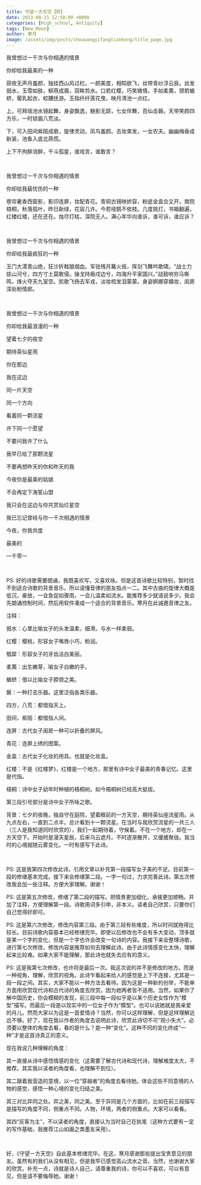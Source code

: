 ```yaml
---
title: 守望一方天空【转】
date: 2013-08-21 12:50:00 +0800
categories: [High_school, Antiquity]
tags: [New_Moon]
author: 寒月
image: /assets/img/posts/shouwangyifangtiankong/title_page.jpg
---
```


我曾想过一千次与你相遇的情景

你却给我最美的一种

寂夜无声月羞颜，独挂西山风过栏。一颜美度，相知欲飞，丝带青纱浮云辰。丝发弱水，玉雪如肤，柳燕成眉，双眸剪水。口若红樱，巧笑微倩。手如柔荑，颈若蝤蛴，葡乳起衣，蛟腰抚游。玉指纤纤莲花曳，映月清池一点红。

上，可拜瑶池水镜起舞，身姿飘逸，魅影无踪，七女伴舞，百仙击磬。天帝笑颜四方乐，一时锁眉八荒淡。

下，可入田间紫陌成歌，旋律灵动，凤鸟羞颜。去妆束发，一女农夫。幽幽梅香成新装，池鱼入底北燕慌。

上下不拘醉消醉，千斗孤星，谁戏言，谁敢言？

<br/>

我曾想过一千次与你相遇的情景

你却给我最忧伤的一种

卷帘暑香西窗影，影印连屏，妆配青花。青铜古镜映娇容，粉底金盒合又开。南院梧桐，秋落孤叶，昨日新绿，花容几许。今若哑鹊不依枝。几度挑灯，书箱翻遍，红楼红楼，还在还在。烛尽灯枯，深院无人。满心年华向谁诉，谁可诉，谁应诉？

<br/>

我曾想过一千次与你相遇的情景

你却给我最疯狂的一种

玉门大漠青山绝，狂沙折戟狼烟血。军驻残月篝火摇，挥剑飞舞吟歌啸。“战士力拔山河兮，四方寸土莫敢侵。操戈持盾戍边兮，四海升平家国兴。”战鼓响穷马嘶鸣，烽火夺天九室空。凯歌飞扬去军戎，淡妆梳发泪蒙蒙。身姿婀娜穿婚妆，闺房深处盼情郎。

<br/>

我曾想过一千次与你相遇的情景

你却给我最浪漫的一种

望着七夕的夜空

期待英仙星雨

你在那边

我在这边

同一片天空

同一个方向

看着同一颗流星

许下同一个愿望

不要问我许了什么

我早已给了那颗流星

不要再想昨天的你和昨天的我

今夜你是最美的姑娘

不会再定下海誓山盟

我只会在这边与你共赏灿烂星空

我已忘记曾经与你一千次相遇的情景

今夜，你我共度

最美的

一千零一

<br/>

PS: 好的诗歌需要朗诵，我既喜欢写，又喜欢咏。但是这首诗歌比较特别，暂时找不到适合诗歌的背景音乐。所以请懂音律的朋友指点一二。其中古曲的旋律大概是低沉，豪放，一会急促如骤雨，一会儿温柔如流水。能推荐多少就请说多少。我会先朗诵控制时间，然后用软件凑成一个适合的背景音乐。寒月在此诚邀音律之友。

注释：

弱水：心里比喻女子的头发温柔，细滑。与水一样柔弱。

红樱：樱桃，形容女子嘴唇小巧，粉润。

瓠犀：形容女子的牙齿洁白美丽。

柔荑：出生嫩芽，喻女子白嫩的手。

蝤蛴：借以比喻女子脖颈之美。

磐：一种打击乐器。这里泛指各类乐器。

四方，八荒：都借指天上。

田间，紫陌：都借指人间。

连屏：古代女子闺房一种可以折叠的屏风。

青花：连屏上绣的图案。

金盒：古代女子化妆的用具。也就是化妆盒。

红楼：不是《红楼梦》，红楼是一个地方，那里有诗中女子最美的青春记忆。这里是代指。

梧桐：诗中女子幼年时种植的梧桐树。如今梧桐树已经高大挺拔。

第三段引号部分是诗中女子所咏之歌。

背景：七夕的夜晚，独自守在庭院，望着眼前的一方天空，期待英仙座流星雨。从九点左右，一直到二点半。总计看到十一颗流星。在当时与我欣赏流星的一共三人（三人是我知道同时欣赏的），我们一起期待着，守候着。不在一个地方，却在一方天空下。开始时是漫天星辰，后来乌云遮月。不时逐渐散开，又缓缓聚拢。我当时的心境就随云雾变化。一时有感写下此诗。

<br/>

PS: 这是我第四次修改此诗。引用文章以补充第一段描写女子美的不足。目前第一段的修缮基本完成。接下来会修缮第二段。一字一句过，力求完善此诗。第五次修改我会加一些注释。方便大家理解。谢谢！

PS: 这是第五次修改，修缮了第二段的描写。把情景更加细化，承接更加顺畅。并加了注释，方便理解第一段。诗歌用词多引申，非本义。读者自己欣赏，只要你们自己觉得好即可。

PS: 这是第六次修改，修改内容第三段。由于第三段有些难度，所以时间就拖得比较长。目前诗歌内容基本已经修缮完毕。即使以后修改也不会有多大变动，顶多就是某一个字的变化，但是一个字也许会改变一句诗的内容。我接下来会整理诗歌，进行第七次修改，修改内容是推荐如何去理解此诗。由于此诗情感变化太快，理解起来比较难。如果大家不能理解，那此诗也就失去应有的意义。

PS: 这是我第七次修改，也许将是最后一次。我这次说的并不是修改的地方。而是一种视角，理解，欣赏的视角。此诗乍看起来给人的感觉是上下不连接，尤其是一段一段之间。其实，大家不能以一种方法去看待。因为这是一种新的创举，不能单方面用欣赏现代诗和古代诗的角度去欣赏。因为她两者皆不适用。当然，如果你了解中国历史，你会模糊的发现，前三段中每一段似乎是以某个历史女性作为“模型”描写。而最后一段是以现实中的一位女子作为“模型”。也可以说她就是我亲爱的月儿。然而大家以为这是一首爱情诗？当然，你可以这样理解，但是这样理解远远不够。好了，现在我以作者的角度去说明此诗，欣赏此诗切不可“观小失大”。必须要以整体的角度去看，看的是什么？是一种“变化”。这种不同的变化终成“一种”才是这首诗真正的意义。

现在我说几种理解的角度：

其一直接从诗中感悟情感的变化（这需要了解古代诗和现代诗，理解难度太大，不推荐。其实我以读者的角度看，也理解不到位）。

其二跟着我营造的意境，以一位“穿越者”的角度去看待她。体会这些不同意境的人物的感觉，感悟一种心境的变化归结之美。

其三对比异同之处。异之美，同之美。至于异同是几个方面的，比如在前三段描写是描写的角度不同，侧重点不同。人物，环境，两者的侧重点。大家可以看看。

其四“反客为主”，不以读者的角度，直接认为当时自己在执笔（这种方式要有一定的写作基础，我推荐江山如画之类墨友采用）。

<br/>

好，《守望一方天空》自此基本修缮完毕。在这，寒月感谢那些提出宝贵意见的朋友。虽然有的我们从没有相见，但是我早已感觉高山流水之音。当然，也谢谢大家的欣赏。补充一点，诗就是诗人自己，请尊重我的诗，你可以不喜欢，可以有意见，但是请不要侮辱她。谢谢！